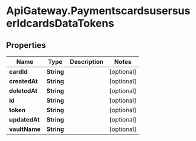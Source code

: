 # ApiGateway.PaymentscardsusersuserIdcardsDataTokens

## Properties
Name | Type | Description | Notes
------------ | ------------- | ------------- | -------------
**cardId** | **String** |  | [optional] 
**createdAt** | **String** |  | [optional] 
**deletedAt** | **String** |  | [optional] 
**id** | **String** |  | [optional] 
**token** | **String** |  | [optional] 
**updatedAt** | **String** |  | [optional] 
**vaultName** | **String** |  | [optional] 
